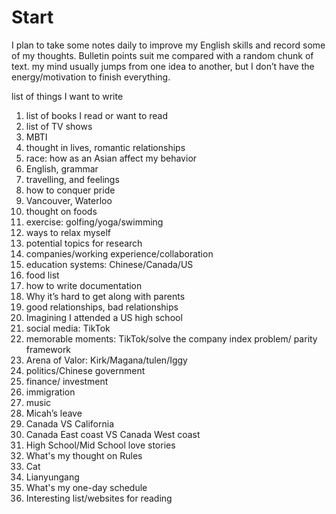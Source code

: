# Start

I plan to take some notes daily to improve my English skills and record some of my thoughts. Bulletin points suit me compared with a random chunk of text. my mind usually jumps from one idea to another, but I don’t have the energy/motivation to finish everything.

list of things I want to write

1. list of books I read or want to read
2. list of TV shows
3. MBTI
4. thought in lives, romantic relationships 
5. race: how as an Asian affect my behavior
6. English, grammar 
7. travelling, and feelings
8. how to conquer pride
9. Vancouver, Waterloo
10. thought on foods
11. exercise: golfing/yoga/swimming
12. ways to relax myself
13. potential topics for research
14. companies/working experience/collaboration
15. education systems: Chinese/Canada/US
16. food list
17. how to write documentation
18. Why it’s hard to get along with parents
19. good relationships, bad relationships 
20. Imagining I attended a US high school
21. social media: TikTok
22. memorable moments: TikTok/solve the company index problem/ parity framework
23. Arena of Valor: Kirk/Magana/tulen/Iggy
24. politics/Chinese government 
25. finance/ investment 
26. immigration
27. music
28. Micah’s leave
29. Canada VS California
30. Canada East coast VS Canada West coast
31. High School/Mid School love stories
32. What's my thought on Rules
33. Cat
34. Lianyungang
35. What's my one-day schedule
36. Interesting list/websites for reading
